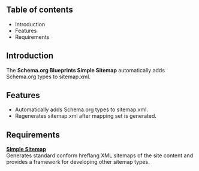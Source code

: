 Table of contents
-----------------

* Introduction
* Features
* Requirements


Introduction
------------

The **Schema.org Blueprints Simple Sitemap** automatically adds Schema.org types
to sitemap.xml.


Features
--------

- Automatically adds Schema.org types to sitemap.xml.
- Regenerates sitemap.xml after mapping set is generated.


Requirements
------------

**[Simple Sitemap](https://www.drupal.org/project/simple_sitemap)**  
Generates standard conform hreflang XML sitemaps of the site content and provides a framework for developing other sitemap types.
